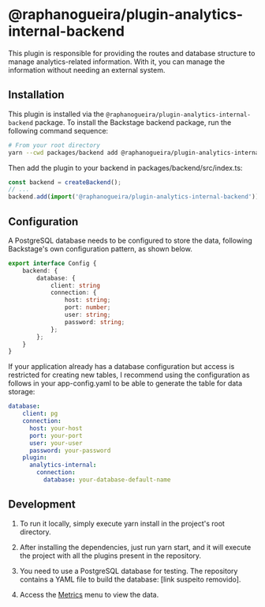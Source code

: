 # @raphanogueira/plugin-analytics-internal-backend

This plugin is responsible for providing the routes and database structure to manage analytics-related information. With it, you can manage the information without needing an external system.

## Installation

This plugin is installed via the `@raphanogueira/plugin-analytics-internal-backend` package. To install the Backstage backend package, run the following command sequence:

```bash
# From your root directory
yarn --cwd packages/backend add @raphanogueira/plugin-analytics-internal-backend
```

Then add the plugin to your backend in packages/backend/src/index.ts:

```ts
const backend = createBackend();
// ...
backend.add(import('@raphanogueira/plugin-analytics-internal-backend'));
```

## Configuration

A PostgreSQL database needs to be configured to store the data, following Backstage's own configuration pattern, as shown below.

```ts
export interface Config {
    backend: {
        database: {
            client: string
            connection: {
                host: string;
                port: number;
                user: string;
                password: string;
            };
        };
    }
}
```

If your application already has a database configuration but access is restricted for creating new tables, I recommend using the configuration as follows in your app-config.yaml to be able to generate the table for data storage:

```yaml
database:
    client: pg
    connection:
      host: your-host
      port: your-port
      user: your-user
      password: your-password
    plugin:
      analytics-internal:
        connection:
          database: your-database-default-name
```

## Development

1. To run it locally, simply execute yarn install in the project's root directory.

2. After installing the dependencies, just run yarn start, and it will execute the project with all the plugins present in the repository.

3. You need to use a PostgreSQL database for testing. The repository contains a YAML file to build the database: [link suspeito removido].

4. Access the [Metrics](http://localhost:3000/analytics-internal) menu to view the data.